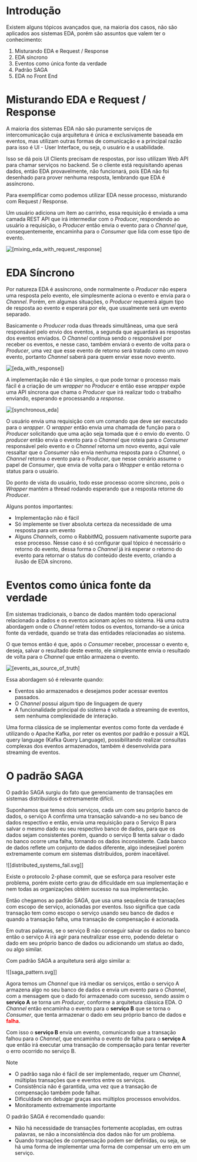 # Introdução

Existem alguns tópicos avançados que, na maioria dos casos, não são aplicados aos sistemas EDA, porém são assuntos que valem ter o conhecimento:

1. Misturando EDA e Request  / Response 
2. EDA síncrono
3. Eventos como única fonte da verdade 
4. Padrão SAGA
5. EDA no Front End

# Misturando EDA e Request / Response

A maioria dos sistemas EDA não são puramente serviços de intercomunicação cuja arquitetura é única e exclusivamente baseada em eventos, mas utilizam outras formas de comunicação e a principal razão para isso é UI - User Interface, ou seja, o usuário e a usabilidade.

Isso se dá pois UI Clients precisam de respostas, por isso utilizam Web API para chamar serviços no backend. Se o cliente está requisitando apenas dados, então EDA provavelmente, não funcionará, pois EDA não foi desenhado para prover nenhuma resposta, lembrando que EDA é assíncrono. 

Para exemplificar como podemos utilizar EDA nesse processo, misturando com Request / Response. 

Um usuário adiciona um item ao carrinho, essa requisição é enviada a uma camada REST API que irá intermediar com o _Producer_, respondendo ao usuário a requisição, o _Producer_ então envia o evento para o _Channel_ que, consequentemente, encaminha para o _Consumer_ que lida com esse tipo de evento. 

![[mixing_eda_with_request_response]](https://github.com/BrunoOlivei/EDA/blob/main/Anexos/mixing_eda_with_request_response.svg)
# EDA Síncrono

Por natureza EDA é assíncrono, onde normalmente o _Producer_ não espera uma resposta pelo evento, ele simplesmente aciona o evento e envia para o _Channel_. Porém, em algumas situações, o _Producer_ requererá algum tipo de resposta ao evento e esperará por ele, que usualmente será um evento separado. 

Basicamente o _Producer_ roda duas threads simultâneas, uma que será responsável pelo envio dos eventos, a segunda que aguardará as respostas dos eventos enviados. O _Channel_ continua sendo o responsável por receber os eventos, e nesse caso, também enviará o evento de volta para o _Producer_, uma vez que esse evento de retorno será tratado como um novo evento, portanto _Channel_ saberá para quem enviar esse novo evento. 

![[eda_with_response]](https://github.com/BrunoOlivei/EDA/blob/main/Anexos/eda_with_response.svg))

A implementação não é tão simples, o que pode tornar o processo mais fácil é a criação de um _wrapper_ no _Producer_ e então esse _wrapper_ expõe uma API síncrona que chama o _Producer_ que irá realizar todo o trabalho enviando, esperando e processando a _response_.

![[synchronous_eda]](https://github.com/BrunoOlivei/EDA/blob/main/Anexos/synchronous_eda.svg)

O usuário envia uma requisição com um comando que deve ser executado para o _wrapper_. O _wrapper_ então envia uma chamada de função para o _Producer_ solicitando que uma ação seja tomada que é o envio do evento. O _producer_ então envia o evento para o _Channel_ que roteia para o _Consumer_ responsável pelo evento e o _Channel_ retorna um novo evento, aqui vale ressaltar que o _Consumer_ não envia nenhuma resposta para o _Channel_, o _Channel_ retorna o evento para o _Producer_, que nesse cenário assume o papel de _Consumer_, que envia de volta para o _Wrapper_ e então retorna o status para o usuário. 

Do ponto de vista do usuário, todo esse processo ocorre síncrono, pois o _Wrapper_ mantém a thread rodando esperando que a resposta retorne do _Producer_.

Alguns pontos importantes:

- Implementação não é fácil
- Só implemente se tiver absoluta certeza da necessidade de uma resposta para um evento
- Alguns _Channels_, como o RabbitMQ, possuem nativamente suporte para esse processo. Nesse caso é só configurar qual tópico é necessário o retorno do evento, dessa forma o _Channel_ já irá esperar o retorno do evento para retornar o status do conteúdo deste evento, criando a ilusão de EDA síncrono.

# Eventos como única fonte da verdade 

Em sistemas tradicionais, o banco de dados mantém todo operacional relacionado a dados e os eventos acionam ações no sistema. Há uma outra abordagem onde o _Channel_ retém todos os eventos, tornando-se a única fonte da verdade, quando se trata das entidades relacionadas ao sistema. 

O que temos então é que, após o _Consumer_ receber, processar o evento e, deseja, salvar o resultado deste evento, ele simplesmente envia o resultado de volta para o _Channel_ que então armazena o evento. 

![[events_as_source_of_truth]](https://github.com/BrunoOlivei/EDA/blob/main/Anexos/events_as_source_of_truth.svg)

Essa abordagem só é relevante quando:

- Eventos são armazenados e desejamos poder acessar eventos passados.
- O _Channel_ possui algum tipo de linguagem de query
- A funcionalidade principal do sistema é voltada a streaming de eventos, sem nenhuma complexidade de interação. 

Uma forma clássica de se implementar eventos como fonte da verdade é utilizando o Apache Kafka, por reter os eventos por padrão e possuir a KQL query language (Kafka Query Language), possibilitando realizar consultas complexas dos eventos armazenados, também é desenvolvida para streaming de eventos. 

# O padrão SAGA

O padrão SAGA surgiu do fato que gerenciamento de transações em sistemas distribuídos é extremamente difícil.

Suponhamos que temos dois serviços, cada um com seu próprio banco de dados, o serviço A confirma uma transação salvando-a no seu banco de dados respectivo e então, envia uma requisição para o Serviço B para salvar o mesmo dado eu seu respectivo banco de dados, para que os dados sejam consistentes porém, quando o serviço B tenta salvar o dado no banco ocorre uma falha, tornando os dados inconsistente. Cada banco de dados reflete um conjunto de dados diferente, algo indesejável porém extremamente comum em sistemas distribuídos, porém inaceitável. 


![[distributed_systems_fail.svg]] 

Existe o protocolo 2-phase commit, que se esforça para resolver este problema, porém existe certo grau de dificuldade em sua implementação e nem todas as organizações obtém sucesso na sua implementação.

Então chegamos ao padrão SAGA, que usa uma sequência de transações com escopo de serviço, acionadas por eventos. Isso significa que cada transação tem como escopo o serviço usando seu banco de dados e quando a transação falha, uma transação de compensação é acionada. 

Em outras palavras, se o serviço B não conseguir salvar os dados no banco então o serviço A irá agir para neutralizar esse erro, podendo deletar o dado em seu próprio banco de dados ou adicionando um status ao dado, ou algo similar. 

Com padrão SAGA a arquitetura será algo similar a:

![[saga_pattern.svg]]

Agora temos um _Channel_ que irá mediar os serviços, então o serviço A armazena algo no seu banco de dados e envia um evento para o _Channel_, com a mensagem que o dado foi armazenado com sucesso, sendo assim o **serviço A** se torna um _Producer_, conforme a arquitetura clássica EDA. O _Channel_ então encaminha o evento para o **serviço B** que se torna o _Consumer_, que tenta armazenar o dado em seu próprio banco de dados e <span style="color: red;font-weight:bold">falha</span>. 

Com isso o **serviço B** envia um evento, comunicando que a transação falhou para o _Channel_, que encaminha o evento de falha para o **serviço A** que então irá executar uma transação de compensação para tentar reverter o erro ocorrido no serviço B. 

>[!Note]
>- O padrão saga não é fácil de ser implementado, requer um _Channel_, múltiplas transações que e eventos entre os serviços.
>- Consistência não é garantida, uma vez que a transação de compensação também pode falhar.
>- Dificuldade em debugar graças aos múltiplos processos envolvidos.
>- Monitoramento extremamente importante

O padrão SAGA é recomendado quando:

- Não há necessidade de transações fortemente acopladas, em outras palavras, se não a inconsistência dos dados não for um problema. 
- Quando transações de compensação podem ser definidas, ou seja, se há uma forma de implementar uma forma de compensar um erro em um serviço. 